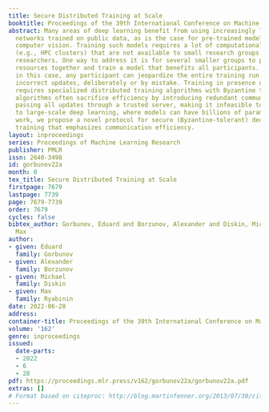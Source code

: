 ```yaml
---
title: Secure Distributed Training at Scale
booktitle: Proceedings of the 39th International Conference on Machine Learning
abstract: Many areas of deep learning benefit from using increasingly larger neural
  networks trained on public data, as is the case for pre-trained models for NLP and
  computer vision. Training such models requires a lot of computational resources
  (e.g., HPC clusters) that are not available to small research groups and independent
  researchers. One way to address it is for several smaller groups to pool their computational
  resources together and train a model that benefits all participants. Unfortunately,
  in this case, any participant can jeopardize the entire training run by sending
  incorrect updates, deliberately or by mistake. Training in presence of such peers
  requires specialized distributed training algorithms with Byzantine tolerance. These
  algorithms often sacrifice efficiency by introducing redundant communication or
  passing all updates through a trusted server, making it infeasible to apply them
  to large-scale deep learning, where models can have billions of parameters. In this
  work, we propose a novel protocol for secure (Byzantine-tolerant) decentralized
  training that emphasizes communication efficiency.
layout: inproceedings
series: Proceedings of Machine Learning Research
publisher: PMLR
issn: 2640-3498
id: gorbunov22a
month: 0
tex_title: Secure Distributed Training at Scale
firstpage: 7679
lastpage: 7739
page: 7679-7739
order: 7679
cycles: false
bibtex_author: Gorbunov, Eduard and Borzunov, Alexander and Diskin, Michael and Ryabinin,
  Max
author:
- given: Eduard
  family: Gorbunov
- given: Alexander
  family: Borzunov
- given: Michael
  family: Diskin
- given: Max
  family: Ryabinin
date: 2022-06-28
address:
container-title: Proceedings of the 39th International Conference on Machine Learning
volume: '162'
genre: inproceedings
issued:
  date-parts:
  - 2022
  - 6
  - 28
pdf: https://proceedings.mlr.press/v162/gorbunov22a/gorbunov22a.pdf
extras: []
# Format based on citeproc: http://blog.martinfenner.org/2013/07/30/citeproc-yaml-for-bibliographies/
---
```

